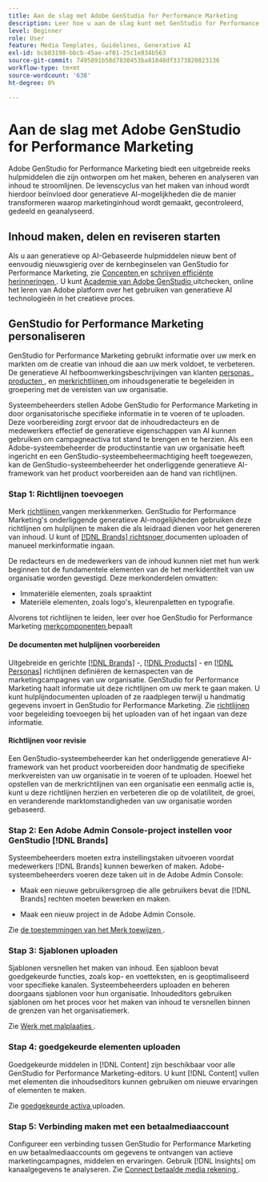 ```yaml
---
title: Aan de slag met Adobe GenStudio for Performance Marketing
description: Leer hoe u aan de slag kunt met GenStudio for Performance Marketing om marketinginhoud te genereren die op het merk is afgestemd en het campagnebeheer te versnellen.
level: Beginner
role: User
feature: Media Templates, Guidelines, Generative AI
exl-id: bcb03198-bbcb-45ae-af01-25c1e834b563
source-git-commit: 7495891b58d7830453ba81048df3373820823136
workflow-type: tm+mt
source-wordcount: '638'
ht-degree: 0%

---
```


# Aan de slag met Adobe GenStudio for Performance Marketing

Adobe GenStudio for Performance Marketing biedt een uitgebreide reeks hulpmiddelen die zijn ontworpen om het maken, beheren en analyseren van inhoud te stroomlijnen. De levenscyclus van het maken van inhoud wordt hierdoor beïnvloed door generatieve AI-mogelijkheden die de manier transformeren waarop marketinginhoud wordt gemaakt, gecontroleerd, gedeeld en geanalyseerd.

## Inhoud maken, delen en reviseren starten

Als u aan generatieve op AI-Gebaseerde hulpmiddelen nieuw bent of eenvoudig nieuwsgierig over de kernbeginselen van GenStudio for Performance Marketing, zie [ Concepten ](/help/user-guide/concepts.md) en [ schrijven efficiënte herinneringen ](/help/user-guide/effective-prompts.md). U kunt [ Academie van Adobe GenStudio ](https://learningmanager.adobe.com/genstudioacademy) uitchecken, online het leren van Adobe platform over het gebruiken van generatieve AI technologieën in het creatieve proces.

## GenStudio for Performance Marketing personaliseren

GenStudio for Performance Marketing gebruikt informatie over uw merk en markten om de creatie van inhoud die aan uw merk voldoet, te verbeteren. De generatieve AI hefboomwerkingsbeschrijvingen van klanten [ personas ](/help/user-guide/guidelines/personas.md), [ producten ](/help/user-guide/guidelines/products.md), en [ merkrichtlijnen ](/help/user-guide/guidelines/overview.md) om inhoudsgeneratie te begeleiden in groepering met de vereisten van uw organisatie.

Systeembeheerders stellen Adobe GenStudio for Performance Marketing in door organisatorische specifieke informatie in te voeren of te uploaden. Deze voorbereiding zorgt ervoor dat de inhoudredacteurs en de medewerkers effectief de generatieve eigenschappen van AI kunnen gebruiken om campagneactiva tot stand te brengen en te herzien. Als een Adobe-systeembeheerder de productinstantie van uw organisatie heeft ingericht en een GenStudio-systeembeheermachtiging heeft toegewezen, kan de GenStudio-systeembeheerder het onderliggende generatieve AI-framework van het product voorbereiden aan de hand van richtlijnen.

### Stap 1: Richtlijnen toevoegen

Merk [ richtlijnen ](/help/user-guide/guidelines/overview.md) vangen merkkenmerken. GenStudio for Performance Marketing&#39;s onderliggende generatieve AI-mogelijkheden gebruiken deze richtlijnen om hulplijnen te maken die als leidraad dienen voor het genereren van inhoud. U kunt of [[!DNL Brands]  richtsnoer ](/help/user-guide/guidelines/brands.md) documenten uploaden of manueel merkinformatie ingaan.

De redacteurs en de medewerkers van de inhoud kunnen niet met hun werk beginnen tot de fundamentele elementen van de het merkidentiteit van uw organisatie [ ](/help/user-guide/guidelines/brands.md) worden gevestigd. Deze merkonderdelen omvatten:

* Immateriële elementen, zoals spraaktint
* Materiële elementen, zoals logo&#39;s, kleurenpaletten en typografie.

Alvorens tot richtlijnen te leiden, leer over hoe GenStudio for Performance Marketing [ merkcomponenten ](/help/user-guide/guidelines/brands.md) bepaalt

#### De documenten met hulplijnen voorbereiden

Uitgebreide en gerichte [[!DNL Brands]](/help/user-guide/guidelines/brands.md) -, [[!DNL Products]](/help/user-guide/guidelines/products.md) - en [[!DNL Personas]](/help/user-guide/guidelines/personas.md) richtlijnen definiëren de kernaspecten van de marketingcampagnes van uw organisatie. GenStudio for Performance Marketing haalt informatie uit deze richtlijnen om uw merk te gaan maken. U kunt hulplijndocumenten uploaden of ze raadplegen terwijl u handmatig gegevens invoert in GenStudio for Performance Marketing. Zie [ richtlijnen ](/help/user-guide/guidelines/overview.md) voor begeleiding toevoegen bij het uploaden van of het ingaan van deze informatie.

#### Richtlijnen voor revisie

Een GenStudio-systeembeheerder kan het onderliggende generatieve AI-framework van het product voorbereiden door handmatig de specifieke merkvereisten van uw organisatie in te voeren of te uploaden. Hoewel het opstellen van de merkrichtlijnen van een organisatie een eenmalig actie is, kunt u deze richtlijnen herzien en verbeteren die op de volatiliteit, de groei, en veranderende marktomstandigheden van uw organisatie worden gebaseerd.

### Stap 2: Een Adobe Admin Console-project instellen voor GenStudio [!DNL Brands]

Systeembeheerders moeten extra instellingstaken uitvoeren voordat medewerkers [!DNL Brands] kunnen bewerken of maken. Adobe-systeembeheerders voeren deze taken uit in de Adobe Admin Console:

* Maak een nieuwe gebruikersgroep die alle gebruikers bevat die [!DNL Brands] rechten moeten bewerken en maken.

* Maak een nieuw project in de Adobe Admin Console.

Zie [ de toestemmingen van het Merk toewijzen ](configure-brand-permissions.md).

### Stap 3: Sjablonen uploaden

Sjablonen versnellen het maken van inhoud. Een sjabloon bevat goedgekeurde functies, zoals kop- en voetteksten, en is geoptimaliseerd voor specifieke kanalen. Systeembeheerders uploaden en beheren doorgaans sjablonen voor hun organisatie. Inhoudeditors gebruiken sjablonen om het proces voor het maken van inhoud te versnellen binnen de grenzen van het organisatiemerk.

Zie [ Werk met malplaatjes ](/help/user-guide/content/use-templates.md).

### Stap 4: goedgekeurde elementen uploaden

Goedgekeurde middelen in [!DNL Content] zijn beschikbaar voor alle GenStudio for Performance Marketing-editors. U kunt [!DNL Content] vullen met elementen die inhoudseditors kunnen gebruiken om nieuwe ervaringen of elementen te maken.

Zie [ goedgekeurde activa ](/help/user-guide/content/manage-assets.md) uploaden.

### Stap 5: Verbinding maken met een betaalmediaaccount

Configureer een verbinding tussen GenStudio for Performance Marketing en uw betaalmediaaccounts om gegevens te ontvangen van actieve marketingcampagnes, middelen en ervaringen. Gebruik [!DNL Insights] om kanaalgegevens te analyseren. Zie [ Connect betaalde media rekening ](/help/user-guide/connectors/connect-channel.md).
